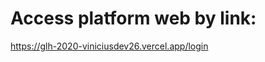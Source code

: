 # Access platform web by link:
<a href="https://glh-2020-viniciusdev26.vercel.app/login">https://glh-2020-viniciusdev26.vercel.app/login</a>